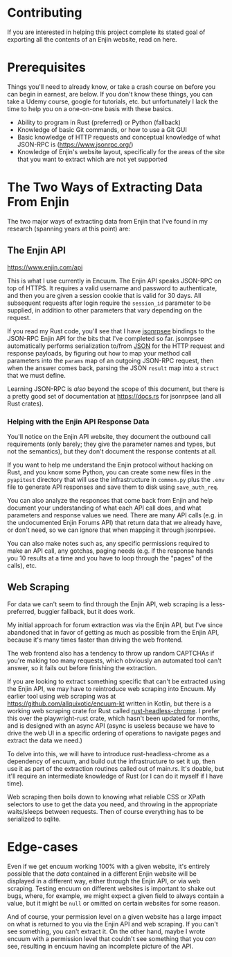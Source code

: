 # Contributing

If you are interested in helping this project complete its stated goal of exporting all the contents of an Enjin website, read on here.

# Prerequisites

Things you'll need to already know, or take a crash course on before you can begin in earnest, are below. If you don't know these things, you can take a Udemy course, google for tutorials, etc. but unfortunately I lack the time to help you on a one-on-one basis with these basics.

 - Ability to program in Rust (preferred) or Python (fallback)
 - Knowledge of basic Git commands, or how to use a Git GUI
 - Basic knowledge of HTTP requests and conceptual knowledge of what JSON-RPC is (https://www.jsonrpc.org/)
 - Knowledge of Enjin's website layout, specifically for the areas of the site that you want to extract which are not yet supported

# The Two Ways of Extracting Data From Enjin

The two major ways of extracting data from Enjin that I've found in my research (spanning years at this point) are:

## The Enjin API

https://www.enjin.com/api

This is what I use currently in Encuum. The Enjin API speaks JSON-RPC on top of HTTPS. It requires a valid username and password to authenticate, and then you are given a session cookie that is valid for 30 days. All subsequent requests after login require the `session_id` parameter to be supplied, in addition to other parameters that vary depending on the request.

If you read my Rust code, you'll see that I have [jsonrpsee](https://github.com/paritytech/jsonrpsee) bindings to the JSON-RPC Enjin API for the bits that I've completed so far. jsonrpsee automatically performs serialization to/from [JSON](https://www.json.org/json-en.html) for the HTTP request and response payloads, by figuring out how to map your method call parameters into the `params` map of an outgoing JSON-RPC request, then when the answer comes back, parsing the JSON `result` map into a `struct` that we must define.

Learning JSON-RPC is _also_ beyond the scope of this document, but there is a pretty good set of documentation at https://docs.rs for jsonrpsee (and all Rust crates).

### Helping with the Enjin API Response Data

You'll notice on the Enjin API website, they document the outbound call requirements (only barely; they give the parameter names and types, but not the semantics), but they don't document the response contents at all.

If you want to help me understand the Enjin protocol without hacking on Rust, and you know some Python, you can create some new files in the `pyapitest` directory that will use the infrastructure in `common.py` plus the `.env` file to generate API responses and save them to disk using `save_auth_req`. 

You can also analyze the responses that come back from Enjin and help document your understanding of what each API call does, and what parameters and response values we need. There are many API calls (e.g. in the undocumented Enjin Forums API) that return data that we already have, or don't need, so we can ignore that when mapping it through jsonrpsee.

You can also make notes such as, any specific permissions required to make an API call, any gotchas, paging needs (e.g. if the response hands you 10 results at a time and you have to loop through the "pages" of the calls), etc.

## Web Scraping

For data we can't seem to find through the Enjin API, web scraping is a less-preferred, buggier fallback, but it does work.

My initial approach for forum extraction was via the Enjin API, but I've since abandoned that in favor of getting as much as possible from the Enjin API, because it's many times faster than driving the web frontend. 

The web frontend also has a tendency to throw up random CAPTCHAs if you're making too many requests, which obviously an automated tool can't answer, so it fails out before finishing the extraction.

If you are looking to extract something specific that can't be extracted using the Enjin API, we may have to reintroduce web scraping into Encuum. My earlier tool using web scraping was at https://github.com/allquixotic/encuum-kt written in Kotlin, but there is a working web scraping crate for Rust called [rust-headless-chrome](https://github.com/rust-headless-chrome/rust-headless-chrome). I prefer this over the playwright-rust crate, which hasn't been updated for months, and is designed with an async API (async is useless because we have to drive the web UI in a specific ordering of operations to navigate pages and extract the data we need.)

To delve into this, we will have to introduce rust-headless-chrome as a dependency of encuum, and build out the infrastructure to set it up, then use it as part of the extraction routines called out of main.rs. It's doable, but it'll require an intermediate knowledge of Rust (or I can do it myself if I have time).

Web scraping then boils down to knowing what reliable CSS or XPath selectors to use to get the data you need, and throwing in the appropriate waits/sleeps between requests. Then of course everything has to be serialized to sqlite.

# Edge-cases

Even if we get encuum working 100% with a given website, it's entirely possible that the _data_ contained in a different Enjin website will be displayed in a different way, either through the Enjin API, or via web scraping. Testing encuum on different websites is important to shake out bugs, where, for example, we might expect a given field to always contain a value, but it might be `null` or omitted on certain websites for some reason.

And of course, your permission level on a given website has a large impact on what is returned to you via the Enjin API and web scraping. If you can't see something, you can't extract it. On the other hand, maybe I wrote encuum with a permission level that couldn't see something that you *can* see, resulting in encuum having an incomplete picture of the API.

